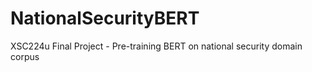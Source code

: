 # NationalSecurityBERT
XSC224u Final Project - Pre-training BERT on national security domain corpus
